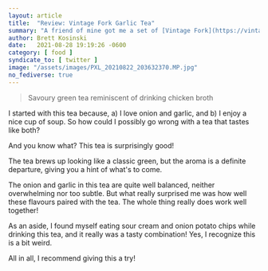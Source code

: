 ```yaml
---
layout: article
title:  "Review: Vintage Fork Garlic Tea"
summary: "A friend of mine got me a set of [Vintage Fork](https://vintagefork.ca/) savoury teas and I just had to post about them.  First one:  Garlic"
author: Brett Kosinski
date:   2021-08-28 19:19:26 -0600
category: [ food ]
syndicate_to: [ twitter ]
image: "/assets/images/PXL_20210822_203632370.MP.jpg"
no_fediverse: true
---
```


> Savoury green tea reminiscent of drinking chicken broth

I started with this tea because, a) I love onion and garlic, and b) I enjoy a nice cup of soup.  So how could I possibly go wrong with a tea that tastes like both?

And you know what?  This tea is surprisingly good!

The tea brews up looking like a classic green, but the aroma is a definite departure, giving you a hint of what's to come.

The onion and garlic in this tea are quite well balanced, neither overwhelming nor too subtle.  But what really surprised me was how well these flavours paired with the tea.  The whole thing really does work well together!

As an aside, I found myself eating sour cream and onion potato chips while drinking this tea, and it really was a tasty combination!  Yes, I recognize this is a bit weird.

All in all, I recommend giving this a try!
